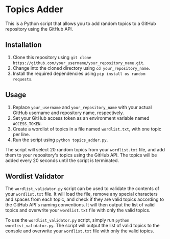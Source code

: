 # Topics Adder

This is a Python script that allows you to add random topics to a GitHub repository using the GitHub API.

## Installation

1. Clone this repository using `git clone https://github.com/your_username/your_repository_name.git`.
2. Change into the cloned directory using `cd your_repository_name`.
3. Install the required dependencies using ```pip install os random requests```.

## Usage

1. Replace `your_username` and `your_repository_name` with your actual GitHub username and repository name, respectively.
2. Set your GitHub access token as an environment variable named `ACCESS_TOKEN`.
3. Create a wordlist of topics in a file named `wordlist.txt`, with one topic per line.
4. Run the script using `python topics_adder.py`.

The script will select 20 random topics from your `wordlist.txt` file, and add them to your repository's topics using the GitHub API. The topics will be added every 20 seconds until the script is terminated.

## Wordlist Validator

The `wordlist_validator.py` script can be used to validate the contents of your `wordlist.txt` file. It will load the file, remove any special characters and spaces from each topic, and check if they are valid topics according to the GitHub API's naming conventions. It will then output the list of valid topics and overwrite your `wordlist.txt` file with only the valid topics.

To use the `wordlist_validator.py` script, simply run ```python wordlist_validator.py```. The script will output the list of valid topics to the console and overwrite your `wordlist.txt` file with only the valid topics.
